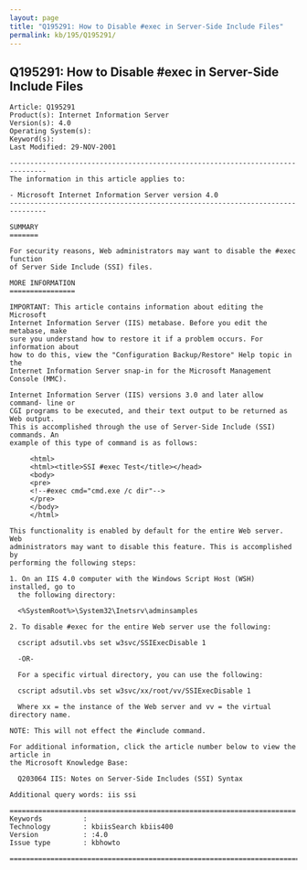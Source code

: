 ```yaml
---
layout: page
title: "Q195291: How to Disable #exec in Server-Side Include Files"
permalink: kb/195/Q195291/
---
```


## Q195291: How to Disable #exec in Server-Side Include Files

	Article: Q195291
	Product(s): Internet Information Server
	Version(s): 4.0
	Operating System(s): 
	Keyword(s): 
	Last Modified: 29-NOV-2001
	
	-------------------------------------------------------------------------------
	The information in this article applies to:
	
	- Microsoft Internet Information Server version 4.0 
	-------------------------------------------------------------------------------
	
	SUMMARY
	=======
	
	For security reasons, Web administrators may want to disable the #exec function
	of Server Side Include (SSI) files.
	
	MORE INFORMATION
	================
	
	IMPORTANT: This article contains information about editing the Microsoft
	Internet Information Server (IIS) metabase. Before you edit the metabase, make
	sure you understand how to restore it if a problem occurs. For information about
	how to do this, view the "Configuration Backup/Restore" Help topic in the
	Internet Information Server snap-in for the Microsoft Management Console (MMC).
	
	Internet Information Server (IIS) versions 3.0 and later allow command- line or
	CGI programs to be executed, and their text output to be returned as Web output.
	This is accomplished through the use of Server-Side Include (SSI) commands. An
	example of this type of command is as follows:
	
	     <html>
	     <html><title>SSI #exec Test</title></head>
	     <body>
	     <pre>
	     <!--#exec cmd="cmd.exe /c dir"-->
	     </pre>
	     </body>
	     </html>
	
	This functionality is enabled by default for the entire Web server. Web
	administrators may want to disable this feature. This is accomplished by
	performing the following steps:
	
	1. On an IIS 4.0 computer with the Windows Script Host (WSH) installed, go to
	  the following directory:
	
	  <%SystemRoot%>\System32\Inetsrv\adminsamples
	
	2. To disable #exec for the entire Web server use the following:
	
	  cscript adsutil.vbs set w3svc/SSIExecDisable 1
	
	  -OR-
	
	  For a specific virtual directory, you can use the following:
	
	  cscript adsutil.vbs set w3svc/xx/root/vv/SSIExecDisable 1
	
	  Where xx = the instance of the Web server and vv = the virtual directory name.
	
	NOTE: This will not effect the #include command.
	
	For additional information, click the article number below to view the article in
	the Microsoft Knowledge Base:
	
	  Q203064 IIS: Notes on Server-Side Includes (SSI) Syntax
	
	Additional query words: iis ssi
	
	======================================================================
	Keywords          :  
	Technology        : kbiisSearch kbiis400
	Version           : :4.0
	Issue type        : kbhowto
	
	=============================================================================
	
